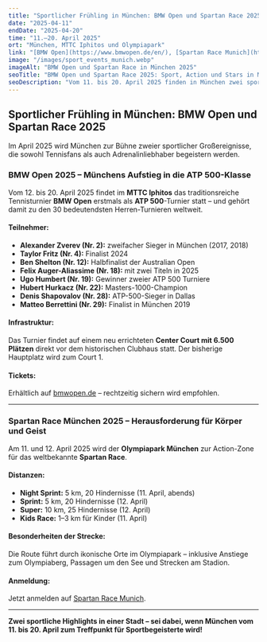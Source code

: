 ```yaml
---
title: "Sportlicher Frühling in München: BMW Open und Spartan Race 2025"
date: "2025-04-11"
endDate: "2025-04-20"
time: "11.–20. April 2025"
ort: "München, MTTC Iphitos und Olympiapark"
link: "[BMW Open](https://www.bmwopen.de/en/), [Spartan Race Munich](https://de.spartan.com/en/races/olympiapark-munich)"
image: "/images/sport_events_munich.webp"
imageAlt: "BMW Open und Spartan Race in München 2025"
seoTitle: "BMW Open und Spartan Race 2025: Sport, Action und Stars in München"
seoDescription: "Vom 11. bis 20. April 2025 finden in München zwei sportliche Highlights statt: das ATP-500-Turnier BMW Open und das spektakuläre Spartan Race."
---
```


## Sportlicher Frühling in München: BMW Open und Spartan Race 2025

Im April 2025 wird München zur Bühne zweier sportlicher Großereignisse, die sowohl Tennisfans als auch Adrenalinliebhaber begeistern werden.

### BMW Open 2025 – Münchens Aufstieg in die ATP 500-Klasse
Vom 12. bis 20. April 2025 findet im **MTTC Iphitos** das traditionsreiche Tennisturnier **BMW Open** erstmals als **ATP 500**-Turnier statt – und gehört damit zu den 30 bedeutendsten Herren-Turnieren weltweit.

#### Teilnehmer:
- **Alexander Zverev (Nr. 2):** zweifacher Sieger in München (2017, 2018)
- **Taylor Fritz (Nr. 4):** Finalist 2024
- **Ben Shelton (Nr. 12):** Halbfinalist der Australian Open
- **Felix Auger-Aliassime (Nr. 18):** mit zwei Titeln in 2025
- **Ugo Humbert (Nr. 19):** Gewinner zweier ATP 500 Turniere
- **Hubert Hurkacz (Nr. 22):** Masters-1000-Champion
- **Denis Shapovalov (Nr. 28):** ATP-500-Sieger in Dallas
- **Matteo Berrettini (Nr. 29):** Finalist in München 2019

#### Infrastruktur:
Das Turnier findet auf einem neu errichteten **Center Court mit 6.500 Plätzen** direkt vor dem historischen Clubhaus statt. Der bisherige Hauptplatz wird zum Court 1.

#### Tickets:
Erhältlich auf [bmwopen.de](https://www.bmwopen.de/en/) – rechtzeitig sichern wird empfohlen.

---

### Spartan Race München 2025 – Herausforderung für Körper und Geist
Am 11. und 12. April 2025 wird der **Olympiapark München** zur Action-Zone für das weltbekannte **Spartan Race**.

#### Distanzen:
- **Night Sprint:** 5 km, 20 Hindernisse (11. April, abends)
- **Sprint:** 5 km, 20 Hindernisse (12. April)
- **Super:** 10 km, 25 Hindernisse (12. April)
- **Kids Race:** 1–3 km für Kinder (11. April)

#### Besonderheiten der Strecke:
Die Route führt durch ikonische Orte im Olympiapark – inklusive Anstiege zum Olympiaberg, Passagen um den See und Strecken am Stadion.

#### Anmeldung:
Jetzt anmelden auf [Spartan Race Munich](https://de.spartan.com/en/races/olympiapark-munich).

---

**Zwei sportliche Highlights in einer Stadt – sei dabei, wenn München vom 11. bis 20. April zum Treffpunkt für Sportbegeisterte wird!**
